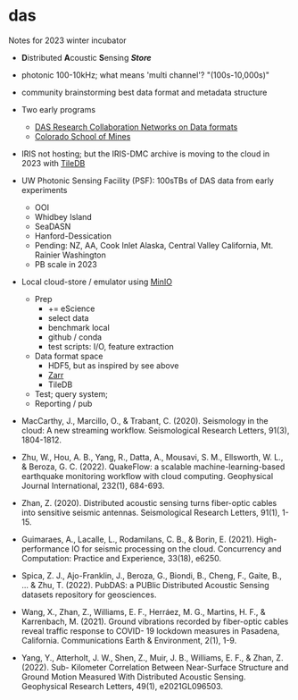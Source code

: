 # das


Notes for 2023 winter incubator


- **D**istributed **A**coustic **S**ensing ***Store***
- photonic 100-10kHz; what means 'multi channel'? "(100s-10,000s)" 
- community brainstorming best data format and metadata structure
- Two early programs
    - [DAS Research Collaboration Networks on Data formats](https://github.com/DAS-RCN/RCN_DASformat)
    - [Colorado School of Mines](https://github.com/DASDAE/dascore)
- IRIS not hosting; but the IRIS-DMC archive is moving to the cloud in 2023 with [TileDB](https://tiledb.com)
- UW Photonic Sensing Facility (PSF): 100sTBs of DAS data from early experiments
    - OOI
    - Whidbey Island
    - SeaDASN
    - Hanford-Dessication
    - Pending: NZ, AA, Cook Inlet Alaska, Central Valley California, Mt. Rainier Washington
    - PB scale in 2023
- Local cloud-store / emulator using [MinIO](https://min.io/)
    - Prep
        - += eScience
        - select data
        - benchmark local
        - github / conda
        - test scripts: I/O, feature extraction
    - Data format space
        - HDF5, but as inspired by see above
        - [Zarr](https://zarr.readthedocs.io/en/stable/#)
        - TileDB
    - Test; query system; 
    - Reporting / pub


- MacCarthy, J., Marcillo, O., & Trabant, C. (2020). Seismology in the cloud: A new
streaming workflow. Seismological Research Letters, 91(3), 1804-1812.
- Zhu, W., Hou, A. B., Yang, R., Datta, A., Mousavi, S. M., Ellsworth, W. L., & Beroza, G. C.
(2022). QuakeFlow: a scalable machine-learning-based earthquake monitoring workflow
with cloud computing. Geophysical Journal International, 232(1), 684-693.
- Zhan, Z. (2020). Distributed acoustic sensing turns fiber-optic cables into sensitive seismic
antennas. Seismological Research Letters, 91(1), 1-15.
- Guimaraes, A., Lacalle, L., Rodamilans, C. B., & Borin, E. (2021). High-performance IO
for seismic processing on the cloud. Concurrency and Computation: Practice and
Experience, 33(18), e6250.
- Spica, Z. J., Ajo-Franklin, J., Beroza, G., Biondi, B., Cheng, F., Gaite, B., ... & Zhu, T.
(2022). PubDAS: a PUBlic Distributed Acoustic Sensing datasets repository for
geosciences.
- Wang, X., Zhan, Z., Williams, E. F., Herráez, M. G., Martins, H. F., & Karrenbach, M.
(2021). Ground vibrations recorded by fiber-optic cables reveal traffic response to COVID-
19 lockdown measures in Pasadena, California. Communications Earth & Environment, 2(1), 1-9.
- Yang, Y., Atterholt, J. W., Shen, Z., Muir, J. B., Williams, E. F., & Zhan, Z. (2022). Sub-
Kilometer Correlation Between Near-Surface Structure and Ground Motion Measured With 
Distributed Acoustic Sensing. Geophysical Research Letters, 49(1),
e2021GL096503.
